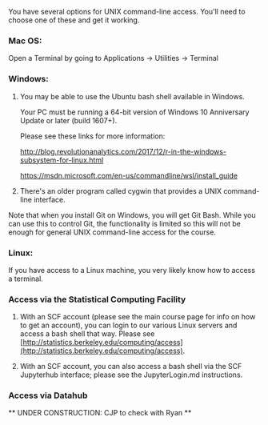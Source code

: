 You have several options for UNIX command-line access. You'll need to choose one of these and get it working.

### Mac OS:

Open a Terminal by going to Applications -> Utilities -> Terminal

### Windows:

1.  You may be able to use the Ubuntu bash shell available in Windows.

    Your PC must be running a 64-bit version of Windows 10 Anniversary Update or later (build 1607+).

    Please see these links for more information:

    http://blog.revolutionanalytics.com/2017/12/r-in-the-windows-subsystem-for-linux.html

    https://msdn.microsoft.com/en-us/commandline/wsl/install_guide

2. There's an older program called cygwin that provides a UNIX command-line interface.

Note that when you install Git on Windows, you will get Git Bash. While you can use this to control Git, the functionality is limited so this will not be enough for general UNIX command-line access for the course.

### Linux:

If you have access to a Linux machine, you very likely know how to access a terminal.

### Access via the Statistical Computing Facility

1. With an SCF account (please see the main course page for info on how to get an account), you can login to our various Linux servers and access a bash shell that way. Please see [http://statistics.berkeley.edu/computing/access](http://statistics.berkeley.edu/computing/access).

2. With an SCF account, you can also access a bash shell via the SCF Jupyterhub interface; please see the JupyterLogin.md instructions. 

### Access via Datahub

** UNDER CONSTRUCTION: CJP to check with Ryan **
